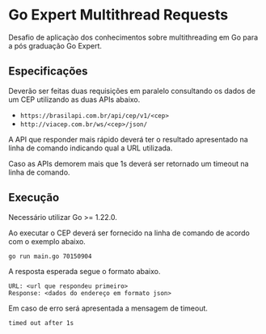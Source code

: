 # Go Expert Multithread Requests

Desafio de aplicaçào dos conhecimentos sobre multithreading em Go para a pós
graduação Go Expert.

## Especificações

Deverão ser feitas duas requisições em paralelo consultando os dados de um CEP utilizando as duas APIs abaixo.
- `https://brasilapi.com.br/api/cep/v1/<cep>`
- `http://viacep.com.br/ws/<cep>/json/`

A API que responder mais rápido deverá ter o resultado apresentado na linha de
comando indicando qual a URL utilizada.

Caso as APIs demorem mais que 1s deverá ser retornado um timeout na linha de
comando.

## Execução

Necessário utilizar Go >= 1.22.0.

Ao executar o CEP deverá ser fornecido na linha de comando de acordo com o
exemplo abaixo.
```shell
go run main.go 70150904
```

A resposta esperada segue o formato abaixo.
```shell
URL: <url que respondeu primeiro>
Response: <dados do endereço em formato json>
```

Em caso de erro será apresentada a mensagem de timeout.
```shell
timed out after 1s
```
